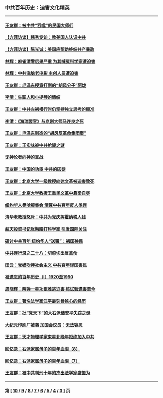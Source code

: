 ### 中共百年历史：迫害文化精英
---
#### [王友群：被中共“吞噬”的民国大师们](../../pages/nf1176111/n13942620.md?05060430) 
#### [【方菲访谈】韩秀专访：教美国人认识中共](../../pages/nf1176111/n13821310.md?05060430) 
#### [【方菲访谈】陈光诚：美国应帮助终结共产暴政](../../pages/nf1176111/n13759521.md?05060430) 
#### [林辉：麻雀清零后果严重 为其喊冤科学家遭迫害](../../pages/nf1176111/n13746900.md?05060430) 
#### [林辉：中共洗脑老电影 主创人员遭迫害](../../pages/nf1176111/n13699437.md?05060430) 
#### [王友群：毛泽东授意打倒的“胡风分子”阿垅](../../pages/nf1176111/n13592541.md?05060430) 
#### [李清：失聪人和小提琴的情结](../../pages/nf1176111/n13459280.md?05060430) 
#### [王友群：中共左祸横行时仍坚持独立思考的顾准](../../pages/nf1176111/n13444722.md?05060430) 
#### [李清：《海瑞罢官》与京剧大师马连良之死](../../pages/nf1176111/n13412316.md?05060430) 
#### [王友群：毛泽东制造的“胡风反革命集团案”](../../pages/nf1176111/n13324909.md?05060430) 
#### [王友群：王实味被中共枪毙之谜](../../pages/nf1176111/n13307502.md?05060430) 
#### [无神论者向神的宣战](../../pages/nf1176111/n13281535.md?05060430) 
#### [王友群：中国的功臣 中共的囚徒](../../pages/nf1176111/n13291790.md?05060430) 
#### [王友群：北京大学一级教授向达文革被迫害致死](../../pages/nf1176111/n13150966.md?05060430) 
#### [王友群：北京大学教授王重民文革中悬梁自尽](../../pages/nf1176111/n13084645.md?05060430) 
#### [纽约华人曼哈顿集会 清算中共百年反人类罪](../../pages/nf1176111/n13084157.md?05060430) 
#### [清华老教授怒斥：中共为党庆挥霍纳税人钱](../../pages/nf1176111/n13071430.md?05060430) 
#### [航天投资书记张陶殴打科学家 引发国际关注](../../pages/nf1176111/n13069132.md?05060430) 
#### [研讨中共百年 纽约华人“送匾”：祸国殃民](../../pages/nf1176111/n13057367.md?05060430) 
#### [中共罪行录之二十八：切菜切出反革命](../../pages/nf1176111/n13030600.md?05060430) 
#### [田云：党媒吹捧社会主义 中共百年误国害民](../../pages/nf1176111/n13006682.md?05060430) 
#### [被遗忘的百年历史（I）1920至1950](../../pages/nf1176111/n12986411.md?05060430) 
#### [周晓辉：两弹一星功臣难逃迫害 核试验遗害至今](../../pages/nf1176111/n12974997.md?05060430) 
#### [王友群：著名法学家江平最刻骨铭心的经历](../../pages/nf1176111/n12970787.md?05060430) 
#### [王友群：批“党天下”的大右派储安平失踪之谜](../../pages/nf1176111/n12954229.md?05060430) 
#### [大纪元印刷厂被袭 加国会议员：无法容忍](../../pages/nf1176111/n12883028.md?05060430) 
#### [王友群：天才物理学家束星北晚年拒绝加入中共](../../pages/nf1176111/n12792913.md?05060430) 
#### [回忆录：右派家属母子的百年血泪（8）](../../pages/nf1176111/n12706196.md?05060430) 
#### [回忆录：右派家属母子的百年血泪（7）](../../pages/nf1176111/n12706191.md?05060430) 
#### [王友群：被中共判刑十年的杰出法学家盛振为](../../pages/nf1176111/n12706141.md?05060430) 

---
#### 第 [ [10](./10.md?05060430) / [9](./9.md?05060430) / [8](./8.md?05060430) / [7](./7.md?05060430) / [6](./6.md?05060430) / [5](./5.md?05060430) / [4](./4.md?05060430) / [3](./3.md?05060430) ] 页
